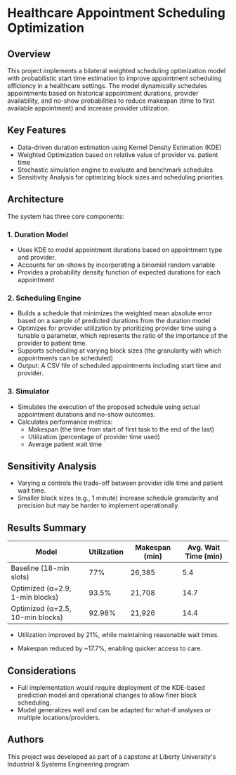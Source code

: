 # Healthcare Appointment Scheduling Optimization
## Overview
This project implements a bilateral weighted scheduling optimization model with probabilistic start time estimation to improve appointment scheduling efficiency in a healthcare settings. The model dynamically schedules appointments based on historical appointment durations, provider availability, and no-show probabilities to reduce makespan (time to first available appointment) and increase provider utilization.
## Key Features
* Data-driven duration estimation using Kernel Density Estimation (KDE)
* Weighted Optimization based on relative value of provider vs. patient time
* Stochastic simulation engine to evaluate and benchmark schedules
* Sensitivity Analysis for optimizing block sizes and scheduling priorities
## Architecture
The system has three core components:
### 1. Duration Model
* Uses KDE to model appointment durations based on appointment type and provider.
* Accounts for on-shows by incorporating a binomial random variable
* Provides a probability density function of expected durations for each appointment
### 2. Scheduling Engine
* Builds a schedule that minimizes the weighted mean absolute error based on a sample of predicted durations from the duration model
* Optimizes for provider utilization by prioritizing provider time using a tunable α parameter, which represents the ratio of the importance of the provider to patient time.
* Supports scheduling at varying block sizes (the granularity with which appointments can be scheduled)
* Output: A CSV file of scheduled appointments including start time and provider.
### 3. Simulator
* Simulates the execution of the proposed schedule using actual appointment durations and no-show outcomes.
* Calculates performance metrics:
    * Makespan (the time from start of first task to the end of the last)
    * Utilization (percentage of provider time used)
    * Average patient wait time
## Sensitivity Analysis 
* Varying α controls the trade-off between provider idle time and patient wait time.
* Smaller block sizes (e.g., 1 minute) increase schedule granularity and precision but may be harder to implement operationally.
## Results Summary
| Model                            | Utilization | Makespan (min) | Avg. Wait Time (min) |
| -------------------------------- | ----------- | -------------- | -------------------- |
| Baseline (18-min slots)          | 77%         | 26,385         | 5.4                  |
| Optimized (α=2.9, 1-min blocks)  | 93.5%       | 21,708         | 14.7                 |
| Optimized (α=2.5, 10-min blocks) | 92.98%      | 21,926         | 14.4                 |

* Utilization improved by 21%, while maintaining reasonable wait times.

* Makespan reduced by ~17.7%, enabling quicker access to care.
## Considerations
* Full implementation would require deployment of the KDE-based prediction model and operational changes to allow finer block scheduling.
* Model generalizes well and can be adapted for what-if analyses or multiple locations/providers.
## Authors
This project was developed as part of a capstone at Liberty University's Industrial & Systems Engineering program
